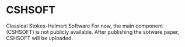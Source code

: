 # CSHSOFT
Classical Stokes-Helmert Software
For now, the main component (CSHSOFT) is not publicly available. After publishing the sotware paper, CSHSOFT will be uploaded.  
